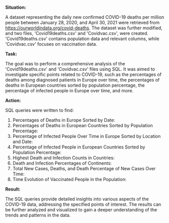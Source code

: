 **Situation:**

A dataset representing the daily new confirmed COVID-19 deaths per million people between January 28, 2020, and April 30, 2021 were retrieved from https://ourworldindata.org/covid-deaths. The dataset was further modified, and two files, 'Covid19deaths.csv' and 'Covidvac.csv', were created. 'Covid19deaths.csv' contains population data and relevant columns, while 'Covidvac.csv' focuses on vaccination data.

**Task:**

The goal was to perform a comprehensive analysis of the 'Covid19deaths.csv' and 'Covidvac.csv' files using SQL. It was aimed to investigate specific points related to COVID-19, such as the percentages of deaths among diagnosed patients in Europe over time, the percentages of deaths in European countries sorted by population percentage, the percentage of infected people in Europe over time, and more.

**Action:**

SQL queries were written to find:
 
1. Percentages of Deaths in Europe Sorted by Date:
2. Percentages of Deaths in European Countries Sorted by Population Percentage:
3. Percentage of Infected People Over Time in Europe Sorted by Location and Date:
4. Percentage of Infected People in European Countries Sorted by Population Percentage:
5. Highest Death and Infection Counts in Countries:
6. Death and Infection Percentages of Continents:
7. Total New Cases, Deaths, and Death Percentage of New Cases Over Time:
8. Time Evolution of Vaccinated People in the Population:

**Result:**

The SQL queries provide detailed insights into various aspects of the COVID-19 data, addressing the specified points of interest. The results can be further analyzed and visualized to gain a deeper understanding of the trends and patterns in the data.
